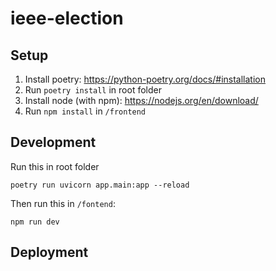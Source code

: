 # ieee-election

## Setup

1) Install poetry: https://python-poetry.org/docs/#installation
2) Run `poetry install` in root folder
3) Install node (with npm): https://nodejs.org/en/download/
4) Run `npm install` in `/frontend`

## Development


Run this in root folder
```
poetry run uvicorn app.main:app --reload
```

Then run this in `/fontend`:
```
npm run dev
```

## Deployment

